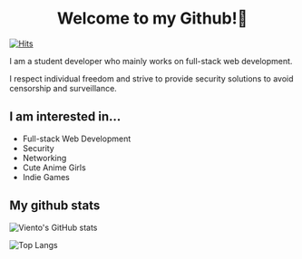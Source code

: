 <h1 align="center">Welcome to my Github!👋</h1>

[![Hits](https://hits.seeyoufarm.com/api/count/incr/badge.svg?url=https%3A%2F%2Fgithub.com%2Fvientorepublic%2Fvientorepublic&count_bg=%2379C83D&title_bg=%23555555&icon=&icon_color=%23E7E7E7&title=hits&edge_flat=false)](https://hits.seeyoufarm.com)

I am a student developer who mainly works on full-stack web development.

I respect individual freedom and strive to provide security solutions to avoid censorship and surveillance.

<h2>I am interested in...</h2>

- Full-stack Web Development
- Security
- Networking
- Cute Anime Girls
- Indie Games

<h2>My github stats</h2>

![Viento's GitHub stats](https://github-readme-stats.vercel.app/api?username=vientorepublic&show_icons=true&theme=cobalt)

![Top Langs](https://github-readme-stats.vercel.app/api/top-langs/?username=vientorepublic&layout=compact&theme=cobalt)

